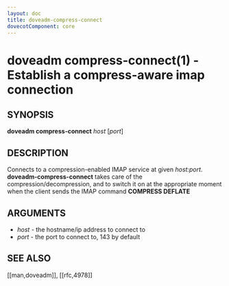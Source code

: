 ```yaml
---
layout: doc
title: doveadm-compress-connect
dovecotComponent: core
---
```


# doveadm compress-connect(1) - Establish a compress-aware imap connection

## SYNOPSIS

**doveadm compress-connect** *host* [*port*]

## DESCRIPTION

Connects to a compression-enabled IMAP service at given *host:port*.
**doveadm-compress-connect** takes care of the compression/decompression,
and to switch it on at the appropriate moment when the client sends the IMAP
command **COMPRESS DEFLATE**

## ARGUMENTS

* *host* - the hostname/ip address to connect to
* *port* - the port to connect to, 143 by default

<!-- @include: include/reporting-bugs.inc -->

## SEE ALSO

[[man,doveadm]], [[rfc,4978]]
